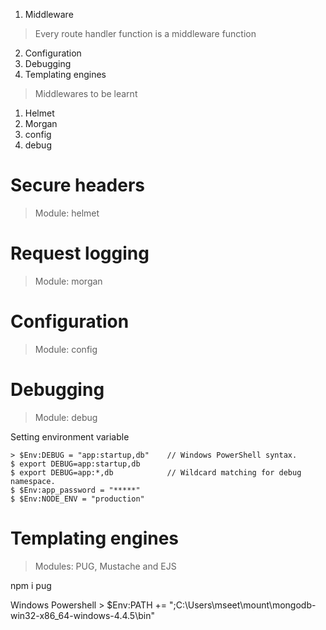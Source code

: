 1. Middleware
> Every route handler function is a middleware function
2. Configuration
3. Debugging
4. Templating engines

> Middlewares to be learnt
1. Helmet
2. Morgan
3. config
4. debug
# Secure headers
> Module: helmet

# Request logging
> Module: morgan

# Configuration
> Module: config

# Debugging
> Module: debug

Setting environment variable

    > $Env:DEBUG = "app:startup,db"    // Windows PowerShell syntax.
    $ export DEBUG=app:startup,db
    $ export DEBUG=app:*,db            // Wildcard matching for debug namespace.
    $ $Env:app_password = "*****"
    $ $Env:NODE_ENV = "production"

# Templating engines
> Modules: PUG, Mustache and EJS

npm i pug

Windows Powershell
    > $Env:PATH += ";C:\Users\mseet\mount\mongodb-win32-x86_64-windows-4.4.5\bin"